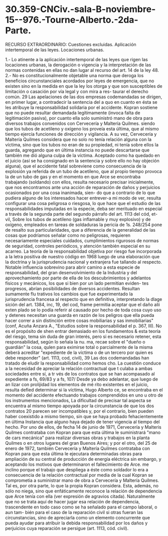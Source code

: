# 30.359-CNCiv.-sala-B-noviembre-15--976.-Tourne-Alberto.-2da-Parte.
RECURSO EXTRAORDINARIO: Cuestiones excluidas. Aplicación intertemporal de las leyes. Locaciones urbanas.

 1.- Lo atinente a la aplicación intertemporal de las leyes que rigen las locaciones urbanas, la derogación o vigencia y la interpretación de las normas contenidas en ellas no dan lugar al recurso del art. 14 de la ley 48.
 2.- No es constitucionalmente objetable una norma que deroga los beneficios circunstanciales acordados por leyes de emergencia, que no existen sino en la medida en que la ley los otorga y que son susceptibles de limitación o casación por vía legal y con mira a res- taurar el derecho común.
29 Las apelaciones de las dos empresas codemandadas se dirigen, en primer lugar, a contradecir la sentencia del a quo en cuanto en ésta se les atribuye la responsabilidad solidaria por el accidente. Kopran sostiene que no puede resultar demandada legítimamente (invoca falta de legitimación pasiva), por cuanto ella solo suministró mano de obra para diversos trabajos convenidos con Cervecería y Maltería Quilmes. siendo que los tubos de acetileno y oxígeno los proveía esta última, que al mismo tiempo ejercía funciones de dirección y vigilancia. A su vez, Cervecería y Maltería Quilmes considera que no solo no tenía relación alguna con la víctima, sino que los tubos no eran de su propiedad, ni tenía sobre ellos la guarda, agregando que en última instancia no puede descartarse que también me dió alguna culpa de la víctima. Aceptado como ha quedado en el juicio (así se ha consignado en la sentencia y sobre ello no hay objeción alguna), que el accidente fatal sobreviene como consecuencia de la explosión ya referida de un tubo de acetileno, que al propio tiempo provoca la de un tubo de gas y en el momento en que Arce se encontraba trabajando (soldando) con ellos, resulta necesario precisar inicialmente, que nos encontramos ante una acción de reparación de daños y perjuicios ocasionados por una cosa inanimada, sien- do que a contrario de lo que pudiera alguno de los interesados hacer entrever-a mi modo de ver, resulta configurar una cosa peligrosa o riesgosa, lo que hace que el estudio de las responsabilidades imputadas en la especie, deba ser merituado en especial a través de la segunda parte del segundo párrafo del art. 1113 del cód, et- vil, Sobre los tubos de acetileno (gas inflamable y muy explosivo) y de oxígeno, empleados en tareas de soldaduras la pericia de 1s. 248/254 pone de resalto sus particularidades, que a diferencia de la generalidad de las cosas que podríamos señalar como no peligrosas, requieren necesariamente especiales cuidados, cumplimientos rigurosos de normas de seguridad, controles periódicos, y atención también especial en su acarreo. La teoría de la responsabilidad objetiva por riesgo fue incorporada a la letra positiva de nuestro código en 1968 luego de una elaboración que la doctrina y la jurisprudencia nacional y extranjera fue tallando al respecto. Notable influencia sobrevino para abrir camino a esta especie de responsabilidad, del gran desenvolvimiento de la Industria y del aprovechamiento por parte de ella de los descubrimientos y adelantos físicos y mecánicos, los que si bien por un lado permitian eviden- tes progresos, abrían posibilidades de diversos accidentes. Resultan sumamente flu trativos los cambios que fue experimentado la jurisprudencia francesa al respecto que en definitiva, interpretando la dlage sición del art. 1384, inc, 19, del cod, frame permitia aceptar que el daño alii exten plado se lo podía referir al causado por hecho de toda cosa cuyo uso y detenes necesitan una guarda en razón de los peligros que ella pueda hacer correr a sin distinción entre cosas mobiliarias y sas inmobiliarias" (conf, Acuña Anzara A., "Estudios sobre la responsabilidad el p. 367, III). No es el propósito de shen entrar demasiado en los fundamentos & esta teoría del riesgo, tema sin duda de gran interés, pero si es necesario retener, esta responsabilidad, según lo señala la nu. ma, recae sobre el "dueño o guardián" la cosa, qulen para eximirse total o parcialmente de la misma deberá acreditar "expediente de la víctima o de un tercero por quien es debe responder" (art. 1113, cod, civil), 39 Las dos codemandadas han tratado de eludir la responsabilidad como hemos cho. La cuestión conduce a la necesidad de apreciar la relación contractual que t culaba a ambas sociedades entre sí, a tr vés de los contratos que se han acompasado al expediente a fs, 69/83 y a fs, 107/ Desde ya debo adelantar, que luego de an lizar con prolijidad los elementos de mé rito existentes en el juicio, resulta defied determinar si la víctima, Hugo Alberto ce, se encontraba en el momento del accidente efectuando trabajos comprendidos en uno u otro de los instrumentos mencionados, La dificultad de precisar tal aspecta se encuentra al mismo tiempo apoyada por la circunstancia de que los dos contratos 20 parecen ser incompatibles y, por el contrario, bien pueden haber coexistido a mismo tiempo, sin que se haya probado fehacientemente en última Instancia que alguno haya dejado de tener vigencia al tiempo del hecho. Por uno de ellos, de fecha 14 de junio de 1971, Cervecería y Malteris Quilmes contrataba con Kopran para que esta última le suministrará "mano de cars mecánica" para realizar diversas obras y trabajos en la planta Quilmes o en otros lugares del gran Buenos Aires; y por el otro, del 25 de enero de 1972, también Cervecería y Maltería Quilmes contrataba con Kopran para que esta última le ejecutara determinadas obras para ampliación de su central de producción de energía eléctrica sin embargo, y aceptando los motivos que determinaron el fallecimiento de Arce. me inclino porque el trabajo que despliega a éste como soldador lo era a consecuencia de la relación contractual por media de la cual Kopran se comprometia a suministrar mano de obra a Cervecería y Maltería Quilmes. Tal es, por otra parte, lo que la propia Kopran considera. Esta, además, no sólo no niega, sino que enfáticamente reconoce la relación de dependencia que Arce tenía con ella (ver expresión de agravios citada). Naturalmente que no se trata aquí de hacer jugar esa relación de dependencia, trascendente en todo caso como se ha señalado para el campo laboral, o aun tam- bién para el caso de la reparación civil si otras fueran las circunstancias, sino de apreciarla como un elemento concurrente que pueda ayudar para atribuir la debida responsabilidad por los daños y perjuicios cuya reparación se persigue (art. 1113, cód. civil).


